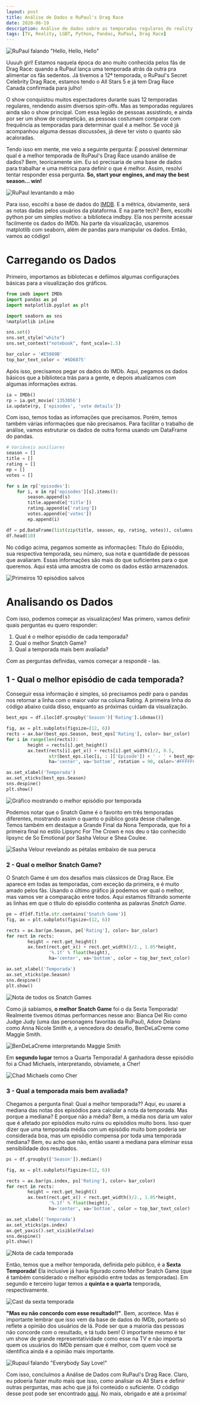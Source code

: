 ```yaml
---
layout: post
title: Análise de Dados e RuPaul's Drag Race
date: 2020-06-19
description: Análise de dados sobre as temporadas regulares do reality show RuPaul's Drag Race
tags: [TV, Reality, LGBT, Python, Pandas, RuPaul, Drag Race]
---
```


![RuPaul falando "Hello, Hello, Hello"](https://media.giphy.com/media/W1SYNTF2HmihUGnOWX/giphy.gif)

Uuuuh girl! Estamos naquela época do ano muito conhecida pelos fãs de Drag Race: quando a RuPaul lança uma temporada atrás da outra pra alimentar os fãs sedentos. Já tivemos a 12ª temporada, o RuPaul's Secret Celebrity Drag Race, estamos tendo o All Stars 5 e já tem Drag Race Canada confirmada para julho!

O show conquistou muitos espectadores durante suas 12 temporadas regulares, rendendo assim diversos spin-offs. Mas as temporadas regulares ainda são o show principal. Com essa legião de pessoas assistindo, e ainda por ser um show de competição, as pessoas costumam comparar com frequência as temporadas para determinar qual é a melhor. Se você já acompanhou alguma dessas discussões, já deve ter visto o quanto são acaloradas.

Tendo isso em mente, me veio a seguinte pergunta: É possível determinar qual é a melhor temporada de RuPaul's Drag Race usando análise de dados? Bem, teoricamente sim. Eu só precisaria de uma base de dados para trabalhar e uma métrica para definir o que é melhor. Assim, resolvi tentar responder essa pergunta. **So, start your engines, and may the best season... win!**

![RuPaul levantando a mão](https://media.giphy.com/media/xUOwGfqVY7J3fQpi3C/giphy.gif)

Para isso, escolhi a base de dados do [IMDB](https://www.imdb.com/). E a métrica, óbviamente, será as notas dadas pelos usuários da plataforma. E na parte tech? Bem, escolhi python por um simples motivo: a biblioteca imdbpy. Ela nos permite acessar facilmente os dados do IMDb. Na parte da visualização, usaremos matplotlib com seaborn, além de pandas para manipular os dados. Então, vamos ao código!

# Carregando os Dados

Primeiro, importamos as biblotecas e defiimos algumas configurações básicas para a visualização dos gráficos.

```python
from imdb import IMDb
import pandas as pd
import matplotlib.pyplot as plt

import seaborn as sns
%matplotlib inline

sns.set()
sns.set_style("white")
sns.set_context("notebook", font_scale=1.5)

bar_color = '#E5989B'
top_bar_text_color = '#6D6875'
```

Após isso, precisamos pegar os dados do IMDb. Aqui, pegamos os dados básicos que a biblioteca trás para a gente, e depois atualizamos com algumas informações extras.

```python
ia = IMDb()
rp = ia.get_movie('1353056')
ia.update(rp, ['episodes', 'vote details'])
```

Com isso, temos todas as infomações que precisamos. Porém, temos também várias informações que não precisamos. Para facilitar o trabalho de análise, vamos estruturar os dados de outra forma usando um DataFrame do pandas.

```python
# Variáveis auxiliares
season = []
title = []
rating = []
ep = []
votes = []

for s in rp['episodes']:
    for i, e in rp['episodes'][s].items():
        season.append(s)
        title.append(e['title'])
        rating.append(e['rating'])
        votes.append(e['votes'])
        ep.append(i)

df = pd.DataFrame(list(zip(title, season, ep, rating, votes)), columns = ['Title', 'Season', 'Episode', 'Rating', 'Votes'])
df.head(10)
```

No código acima, pegamos somente as informações: Título do Eṕisódio, sua respectiva temporada, seu número, sua nota e quantidade de pessoas que avaliaram. Essas informações são mais do que suficientes para o que queremos. Aqui está uma amostra de como os dados estão armazenados.

![Primeiros 10 episódios salvos](https://i.imgur.com/hGRQs21.png)

# Analisando os Dados

Com isso, podemos começar as visualizações! Mas primero, vamos definir quais perguntas eu quero responder:

1. Qual é o melhor episódio de cada temporada?
2. Qual o melhor Snatch Game?
3. Qual a temporada mais bem avaliada?

Com as perguntas definidas, vamos começar a respondê - las.

## 1 - Qual o melhor episódio de cada temporada?

Conseguir essa informação é simples, só precisamos pedir para o pandas nos retornar a linha com o maior valor na coluna Rating. A primeira linha do código abaixo cuida disso, enquanto as próximas cuidam da visualização.

```python
best_eps = df.iloc[df.groupby('Season')['Rating'].idxmax()]

fig, ax = plt.subplots(figsize=(12, 6))
rects = ax.bar(best_eps.Season, best_eps['Rating'], color= bar_color)
for i in range(len(rects)):
        height = rects[i].get_height()
        ax.text(rects[i].get_x() + rects[i].get_width()/2, 0.5,
                str(best_eps.iloc[i, : ]['Episode']) + ' - ' + best_eps.iloc[i, : ]['Title'],
                ha='center', va='bottom', rotation = 90, color='#FFFFFC')

ax.set_xlabel('Temporada')
ax.set_xticks(best_eps.Season)
sns.despine()
plt.show()
```

![Gráfico mostrando o melhor episódio por temporada](https://i.imgur.com/8hevnmE.png)

Podemos notar que o Snatch Game é o favorito em três temporadas diferentes, mostrando assim o quanto o público gosta desse challenge. Temos também em destaque a Grande Final da Nona Temporada, que foi a primeira final no estilo Lipsync For The Crown e nos deu o tão conhecido lipsync de So Emotional por Sasha Velour e Shea Coulee.

![Sasha Velour revelando as pétalas embaixo de sua peruca](https://media.giphy.com/media/3oKHWalGcgCRqvL4uQ/giphy.gif)

### 2 - Qual o melhor Snatch Game?

O Snatch Game é um dos desafios mais clássicos de Drag Race. Ele aparece em todas as temporadas, com exceção da primeira, e é muito amado pelos fãs. Usando o último gráfico já podemos ver qual o melhor, mas vamos ver a comparação entre todos. Aqui estamos filtrando somente as linhas em que o título do episódio contenha as palavras _Snatch Game_.

```python
pe = df[df.Title.str.contains('Snatch Game')]
fig, ax = plt.subplots(figsize=(12, 6))

rects = ax.bar(pe.Season, pe['Rating'], color= bar_color)
for rect in rects:
        height = rect.get_height()
        ax.text(rect.get_x() + rect.get_width()/2., 1.05*height,
                '%.1f' % float(height),
                ha='center', va='bottom', color = top_bar_text_color)

ax.set_xlabel('Temporada')
ax.set_xticks(pe.Season)
sns.despine()
plt.show()
```

![Nota de todos os Snatch Games](https://i.imgur.com/F3Uw9zB.png)

Como já sabiamos, **o melhor Snatch Game** foi o da Sexta Temporada! Realmente tivemos ótimas performances nesse ano: Bianca Del Rio como Judge Judy (uma das personagens favoritas da RuPaul), Adore Delano como Anna Nicole Smith e, a vencedora do desafio, BenDeLaCreme como Maggie Smith.

![BenDeLaCreme interpretando Maggie Smith](https://media.giphy.com/media/3oriNOpTC2NHEDpTWM/giphy.gif)

Em **segundo lugar** temos a Quarta Temporada! A ganhadora desse episódio foi a Chad Michaels, interpretando, obviamete, a Cher!

![Chad Michaels como Cher](https://media.giphy.com/media/JFsnpzgST6vao/giphy.gif)

### 3 - Qual a temporada mais bem avaliada?

Chegamos a pergunta final: Qual a melhor temporada?? Aqui, eu usarei a mediana das notas dos episódios para calcular a nota da temporada. Mas porque a mediana? E porque não a média? Bem, a média nos daria um valor que é afetado por episódios muito ruins ou episódios muito bons. Isso quer dizer que uma temporada média com um episódio muito bom poderia ser considerada boa, mas um episódio compensa por toda uma temporada mediana? Bem, eu acho que não, então usarei a mediana para eliminar essa sensibilidade dos resultados.

```python
ps = df.groupby(['Season']).median()

fig, ax = plt.subplots(figsize=(12, 6))

rects = ax.bar(ps.index, ps['Rating'], color= bar_color)
for rect in rects:
        height = rect.get_height()
        ax.text(rect.get_x() + rect.get_width()/2., 1.05*height,
                '%.1f' % float(height),
                ha='center', va='bottom', color = top_bar_text_color)

ax.set_xlabel('Temporada')
ax.set_xticks(ps.index)
ax.get_yaxis().set_visible(False)
sns.despine()
plt.show()
```

![Nota de cada temporada](https://i.imgur.com/aVEwhUk.png)

Então, temos que a melhor temporada, definida pelo público, é a **Sexta Temporada!** Ela inclusive já havia figurado como Melhor Snatch Game (que é também considerado o melhor episódio entre todas as temporadas). Em segundo e terceiro lugar temos a **quinta e a quarta** temporada, respectivamente.

![Cast da sexta temporada](https://www.out.com/sites/out.com/files/2013/12/10/rpdr6slide1.jpg)

**"Mas eu não concordo com esse resultado!!"**. Bem, acontece. Mas é importante lembrar que isso vem da base de dados do IMDb, portanto só reflete a opinião dos usuários de lá. Pode ser que a maioria das pessoas não concorde com o resultado, e tá tudo bem! O importante mesmo é ter um show de grande representatividade como esse na TV e não importa quem os usuários do IMDb pensam que é melhor, com quem você se identifica ainda é a opinião mais importante.

![Rupaul falando "Everybody Say Love!"](https://media.giphy.com/media/gkXcg0fmfy4V97fSdh/giphy.gif)

Com isso, concluímos a Análise de Dados com RuPaul's Drag Race. Claro, eu pdoeria fazer muito mais que isso, como analisar os All Stars e definir outras perguntas, mas acho que já foi conteúdo o suficiente. O código desse post pode ser encontrado [aqui](https://github.com/lucasjoviniano/rpdr-eda/blob/master/Rupaul.ipynb). No mais, obrigado e até a próxima!
